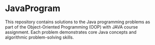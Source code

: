 # JavaProgram
This repository contains solutions to the Java programming problems as part of the Object-Oriented Programming (OOP) with JAVA course assignment. Each problem demonstrates core Java concepts and algorithmic problem-solving skills.
